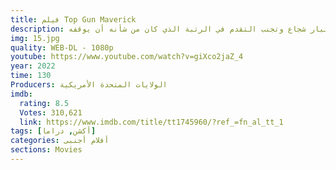 ```yaml
---
title: فيلم Top Gun Maverick
description: حيث بعد أكثر من ثلاثين عامًا من الخدمة كواحد من أفضل الطيارين في البحرية ، كان بيت ميتشل هو المكان الذي ينتمي إليه ، ودفع الظرف كطيار اختبار شجاع وتجنب التقدم في الرتبة الذي كان من شأنه أن يوقفه.
img: 15.jpg
quality: WEB-DL - 1080p
youtube: https://www.youtube.com/watch?v=giXco2jaZ_4
year: 2022
time: 130
Producers: الولايات المتحدة الأمريكية
imdb:
  rating: 8.5
  Votes: 310,621
  link: https://www.imdb.com/title/tt1745960/?ref_=fn_al_tt_1
tags: [أكشن, دراما]
categories: أفلام أجنبى
sections: Movies
---
```

